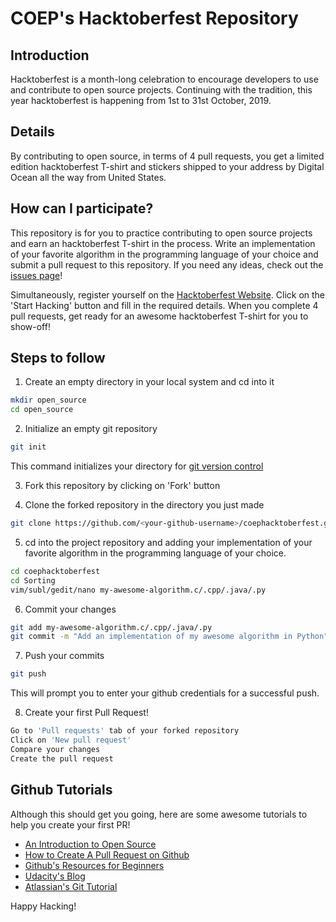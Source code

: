 # COEP's Hacktoberfest Repository

## Introduction

Hacktoberfest is a month-long celebration to encourage developers to use and contribute to open source projects.
Continuing with the tradition, this year hacktoberfest is happening from 1st to 31st October, 2019.

## Details

By contributing to open source, in terms of 4 pull requests, you get a limited edition hacktoberfest T-shirt and stickers shipped to your address by Digital Ocean all the way from United States.

## How can I participate?

This repository is for you to practice contributing to open source projects and earn an hacktoberfest T-shirt in the process. Write an implementation of your favorite algorithm in the programming language of your choice and submit a pull request to this repository. If you need any ideas, check out the [issues page](https://github.com/yashjakhotiya/coephacktoberfest/issues)!

Simultaneously, register yourself on the [Hacktoberfest Website](https://hacktoberfest.digitalocean.com/). Click on the 'Start Hacking' button and fill in the required details. When you complete 4 pull requests, get ready for an awesome hacktoberfest T-shirt for you to show-off!

## Steps to follow

1. Create an empty directory in your local system and cd into it
```bash
mkdir open_source
cd open_source
```

2. Initialize an empty git repository
```bash
git init
```
This command initializes your directory for [git version control](https://www.digitalocean.com/community/tutorials/how-to-contribute-to-open-source-getting-started-with-git)

3. Fork this repository by clicking on 'Fork' button

4. Clone the forked repository in the directory you just made
```bash
git clone https://github.com/<your-github-username>/coephacktoberfest.git
```
5. cd into the project repository and adding your implementation of your favorite algorithm in the programming language of your choice.
```bash
cd coephacktoberfest
cd Sorting
vim/subl/gedit/nano my-awesome-algorithm.c/.cpp/.java/.py
```
6. Commit your changes
```bash
git add my-awesome-algorithm.c/.cpp/.java/.py
git commit -m "Add an implementation of my awesome algorithm in Python"
```
7. Push your commits
```bash
git push
```
This will prompt you to enter your github credentials for a successful push.

8. Create your first Pull Request!
```bash
Go to 'Pull requests' tab of your forked repository
Click on 'New pull request'
Compare your changes
Create the pull request
```

## Github Tutorials
Although this should get you going, here are some awesome tutorials to help you create your first PR!
* [An Introduction to Open Source](https://www.digitalocean.com/community/tutorial_series/an-introduction-to-open-source)
* [How to Create A Pull Request on Github](https://www.digitalocean.com/community/tutorials/how-to-create-a-pull-request-on-github)
* [Github's Resources for Beginners](https://try.github.io/)
* [Udacity's Blog](https://blog.udacity.com/2015/06/a-beginners-git-github-tutorial.html)
* [Atlassian's Git Tutorial](https://www.atlassian.com/git/tutorials)

Happy Hacking!
